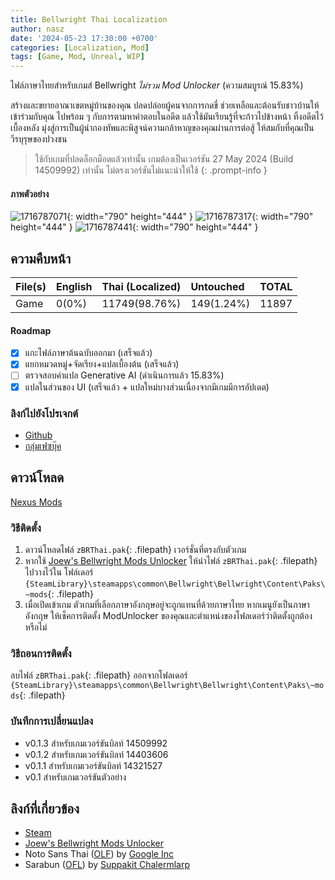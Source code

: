 ```yaml
---
title: Bellwright Thai Localization
author: nasz
date: '2024-05-23 17:30:00 +0700'
categories: [Localization, Mod]
tags: [Game, Mod, Unreal, WIP]
---
```


ไฟล์ภาษาไทยสำหรับเกมส์ Bellwright _ไม่รวม Mod Unlocker_  (ความสมบูรณ์ 15.83%)

สร้างและขยายอาณาเขตหมู่บ้านของคุณ ปลดปล่อยผู้คนจากการกดขี่ ช่วยเหลือและต้อนรับชาวบ้านให้เข้าร่วมกับคุณ ไปพร้อม ๆ กับการตามหาคำตอบในอดีต แล้วใช้มันเรียนรู้ที่จะก้าวไปข้างหน้า ทิ้งอดีตไว้เบื้องหลัง มุ่งสู่การเป็นผู้นำกองทัพและพิสูจน์ความกล้าหาญของคุณผ่านการต่อสู้ ให้สมกับที่คุณเป็นวีรบุรุษของปวงชน

> ใช้กับเกมที่ปลดล็อกม็อดแล้วเท่านั้น เกมต้องเป็นเวอร์ชัน 27 May 2024 (Build 14509992) เท่านั้น ไม่ตรงเวอร์ชันไม่แนะนำให้ใช้
{: .prompt-info }

#### ภาพตัวอย่าง
  ![1716787071](https://staticdelivery.nexusmods.com/mods/6381/images/57/57-1716787071-125534502.png){: width="790" height="444" }
  ![1716787317](https://staticdelivery.nexusmods.com/mods/6381/images/57/57-1716787317-2087032575.png){: width="790" height="444" }
  ![1716787441](https://staticdelivery.nexusmods.com/mods/6381/images/57/57-1716787441-449170608.png){: width="790" height="444" }

## ความคืบหน้า

| File(s) | English     | Thai (Localized) | Untouched  | TOTAL |
|---------|:------------|:-----------------|:-----------|:------|
| Game    | 0(0%)       | 11749(98.76%)    | 149(1.24%) | 11897 |

#### Roadmap
- [x] แกะไฟล์ภาษาต้นฉบับออกมา (เสร็จแล้ว)
- [x] แยกหมวดหมู่+จัดเรียง+แปลเบื้องต้น (เสร็จแล้ว)
- [ ] ตรวจสอบคำแปล Generative AI (ดำเนินการแล้ว 15.83%)
- [x] แปลในส่วนของ UI (เสร็จแล้ว + แปลใหม่บางส่วนเนื่องจากมีเกมมีการอัปเดต)

### ลิงก์ไปยังโปรเจกต์
- [Github](https://github.com/Nasz/BellwrightThaiLocalization)
- [กลุ่มเฟซบุ๊ค](https://www.facebook.com/groups/1215435342455905)

## ดาวน์โหลด
  [Nexus Mods](https://www.nexusmods.com/bellwright/mods/57)

### วิธีติดตั้ง
1. ดาวน์โหลดไฟล์ `zBRThai.pak`{: .filepath} เวอร์ชั่นที่ตรงกับตัวเกม
2. หากใช้ [Joew's Bellwright Mods Unlocker](https://www.nexusmods.com/bellwright/mods/2) ให้นำไฟล์ `zBRThai.pak`{: .filepath} ไปวางไว้ใน โฟล์เดอร์ `{SteamLibrary}\steamapps\common\Bellwright\Bellwright\Content\Paks\~mods`{: .filepath}
3. เมื่อเปิดเข้าเกม ตัวเกมที่เลือกภาษาอังกฤษอยู่จะถูกแทนที่ด้วยภาษาไทย หากเมนูยังเป็นภาษาอังกฤษ ให้เช็คการติดตั้ง ModUnlocker ของคุณและตำแหน่งของโฟลเดอร์ว่าติดตั้งถูกต้องหรือไม่

### วิธีถอนการติดตั้ง
ลบไฟล์ `zBRThai.pak`{: .filepath} ออกจากโฟลเดอร์ `{SteamLibrary}\steamapps\common\Bellwright\Bellwright\Content\Paks\~mods`{: .filepath}

### บันทึกการเปลี่ยนแปลง
- v0.1.3 สำหรับเกมเวอร์ขันบิลท์ 14509992
- v0.1.2 สำหรับเกมเวอร์ขันบิลท์ 14403606
- v0.1.1 สำหรับเกมเวอร์ขันบิลท์ 14321527
- v0.1 สำหรับเกมเวอร์ขันตัวอย่าง

## ลิงก์ที่เกี่ยวข้อง
- [Steam](https://store.steampowered.com/app/1812450/)
- [Joew's Bellwright Mods Unlocker](https://www.nexusmods.com/bellwright/mods/2)
- Noto Sans Thai ([OLF](https://scripts.sil.org/cms/scripts/page.php?site_id=nrsi&id=OFL)) by [Google Inc](https://fonts.google.com/noto/specimen/Noto+Sans+Thai/about)
- Sarabun ([OFL](https://scripts.sil.org/cms/scripts/page.php?site_id=nrsi&id=OFL)) by [Suppakit Chalermlarp](https://fonts.google.com/?query=Suppakit%20Chalermlarp)